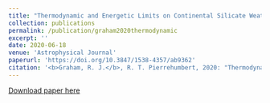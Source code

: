 ```yaml
---
title: "Thermodynamic and Energetic Limits on Continental Silicate Weathering Strongly Impact the Climate and Habitability of Wet, Rocky Worlds"
collection: publications
permalink: /publication/graham2020thermodynamic
excerpt: ''
date: 2020-06-18
venue: 'Astrophysical Journal'
paperurl: 'https://doi.org/10.3847/1538-4357/ab9362'
citation: '<b>Graham, R. J.</b>, R. T. Pierrehumbert, 2020: "Thermodynamic and Energetic Limits on Continental Silicate Weathering Strongly Impact the Climate and Habitability of Wet, Rocky Worlds", <i>Astrophysical Journal</i>, 10.3847/1538-4357/ab9362.'
---
```

[Download paper here](http://arejaygraham.github.io/files/graham2020thermodynamic.pdf)
